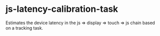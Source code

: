 # js-latency-calibration-task
Estimates the device latency in the js => display => touch => js chain based on a tracking task.
